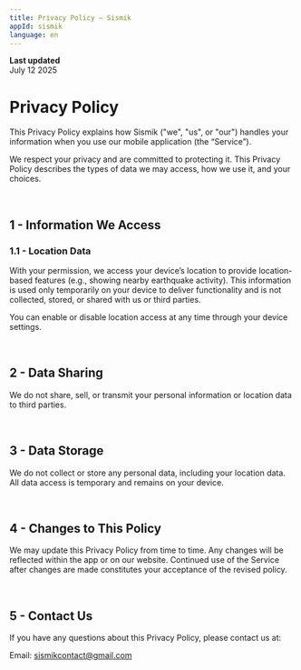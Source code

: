 ```yaml
---
title: Privacy Policy – Sismik
appId: sismik
language: en
---
```


**Last updated**  
July 12 2025

# Privacy Policy
This Privacy Policy explains how Sismik ("we", "us", or "our") handles your information when you use our mobile application (the “Service”).

We respect your privacy and are committed to protecting it. This Privacy Policy describes the types of data we may access, how we use it, and your choices.

<br>

## 1 - Information We Access
### 1.1 - Location Data
With your permission, we access your device’s location to provide location-based features (e.g., showing nearby earthquake activity). This information is used only temporarily on your device to deliver functionality and is not collected, stored, or shared with us or third parties.

You can enable or disable location access at any time through your device settings.

<br>

## 2 - Data Sharing
We do not share, sell, or transmit your personal information or location data to third parties.

<br>

## 3 - Data Storage
We do not collect or store any personal data, including your location data. All data access is temporary and remains on your device.

<br>

## 4 - Changes to This Policy
We may update this Privacy Policy from time to time. Any changes will be reflected within the app or on our website. Continued use of the Service after changes are made constitutes your acceptance of the revised policy.

<br>

## 5 - Contact Us
If you have any questions about this Privacy Policy, please contact us at:

Email: sismikcontact@gmail.com
